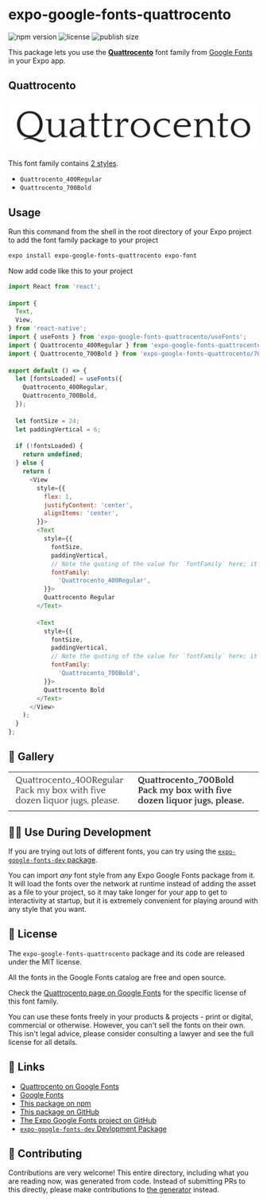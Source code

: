 # expo-google-fonts-quattrocento

![npm version](https://flat.badgen.net/npm/v/expo-google-fonts-quattrocento)
![license](https://flat.badgen.net/github/license/expo/google-fonts)
![publish size](https://flat.badgen.net/packagephobia/install/expo-google-fonts-quattrocento)

This package lets you use the [**Quattrocento**](https://fonts.google.com/specimen/Quattrocento) font family from [Google Fonts](https://fonts.google.com/) in your Expo app.

## Quattrocento

![Quattrocento](./font-family.png)

This font family contains [2 styles](#-gallery).

- `Quattrocento_400Regular`
- `Quattrocento_700Bold`

## Usage

Run this command from the shell in the root directory of your Expo project to add the font family package to your project
```sh
expo install expo-google-fonts-quattrocento expo-font
```

Now add code like this to your project
```js
import React from 'react';

import {
  Text,
  View,
} from 'react-native';
import { useFonts } from 'expo-google-fonts-quattrocento/useFonts';
import { Quattrocento_400Regular } from 'expo-google-fonts-quattrocento/400Regular';
import { Quattrocento_700Bold } from 'expo-google-fonts-quattrocento/700Bold';

export default () => {
  let [fontsLoaded] = useFonts({
    Quattrocento_400Regular,
    Quattrocento_700Bold,
  });

  let fontSize = 24;
  let paddingVertical = 6;

  if (!fontsLoaded) {
    return undefined;
  } else {
    return (
      <View
        style={{
          flex: 1,
          justifyContent: 'center',
          alignItems: 'center',
        }}>
        <Text
          style={{
            fontSize,
            paddingVertical,
            // Note the quoting of the value for `fontFamily` here; it expects a string!
            fontFamily:
              'Quattrocento_400Regular',
          }}>
          Quattrocento Regular
        </Text>

        <Text
          style={{
            fontSize,
            paddingVertical,
            // Note the quoting of the value for `fontFamily` here; it expects a string!
            fontFamily:
              'Quattrocento_700Bold',
          }}>
          Quattrocento Bold
        </Text>
      </View>
    );
  }
};

```

## 🔡 Gallery


||||
|-|-|-|
|![Quattrocento_400Regular](.//400Regular/Quattrocento_400Regular.ttf.png)|![Quattrocento_700Bold](.//700Bold/Quattrocento_700Bold.ttf.png)|||


## 👩‍💻 Use During Development

If you are trying out lots of different fonts, you can try using the [`expo-google-fonts-dev` package](https://github.com/freeboub/google-fonts/tree/master/font-packages/dev#readme).

You can import *any* font style from any Expo Google Fonts package from it. It will load the fonts
over the network at runtime instead of adding the asset as a file to your project, so it may take longer
for your app to get to interactivity at startup, but it is extremely convenient
for playing around with any style that you want.

## 📖 License

The `expo-google-fonts-quattrocento` package and its code are released under the MIT license.

All the fonts in the Google Fonts catalog are free and open source.

Check the [Quattrocento page on Google Fonts](https://fonts.google.com/specimen/Quattrocento) for the specific license of this font family.

You can use these fonts freely in your products & projects - print or digital, commercial or otherwise. However, you can't sell the fonts on their own. This isn't legal advice, please consider consulting a lawyer and see the full license for all details.

## 🔗 Links

- [Quattrocento on Google Fonts](https://fonts.google.com/specimen/Quattrocento)
- [Google Fonts](https://fonts.google.com/)
- [This package on npm](https://www.npmjs.com/package/expo-google-fonts-quattrocento)
- [This package on GitHub](https://github.com/freeboub/google-fonts/tree/master/font-packages/quattrocento)
- [The Expo Google Fonts project on GitHub](https://github.com/freeboub/google-fonts)
- [`expo-google-fonts-dev` Devlopment Package](https://github.com/freeboub/google-fonts/tree/master/font-packages/dev)

## 🤝 Contributing

Contributions are very welcome! This entire directory, including what you are reading now, was generated from code. Instead of submitting PRs to this directly, please make contributions to [the generator](https://github.com/freeboub/google-fonts/tree/master/packages/generator) instead.
